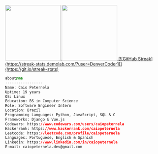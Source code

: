 <div align="left">
  <a href="https://github.com/caiopeternela">
  <img height="180em" src="https://github-readme-stats.vercel.app/api?username=caiopeternela&show_icons=true&custom_title=Stats&theme=tokyonight&include_all_commits=true&count_private=true&border_radius=1em&hide_border=true&hide_rank=false">
  <img height="180em" src="https://github-readme-stats.vercel.app/api/top-langs/?username=caiopeternela&custom_title=Stack&layout=compact&langs_count=5&theme=tokyonight&card_width=250em&border_radius=1em&hide_border=true">
    [![GitHub Streak](https://streak-stats.demolab.com/?user=DenverCoder1)](https://git.io/streak-stats)
</div>

<div style="display:block;text-align:left">
  
  ```css
  about@me
  -----------------
  Name: Caio Peternela
  Uptime: 19 years
  OS: Linux 
  Education: BS in Computer Science  
  Role: Software Engineer Intern
  Location: Brazil
  Programming Languages: Python, JavaScript, SQL & C
  Frameworks: Django & Vue.js
  Codewars: https://www.codewars.com/users/caiopeternela
  Hackerrank: https://www.hackerrank.com/caiopeternela
  Leetcode: https://leetcode.com/profile/caiopeternela
  Languages: Portuguese, English & Spanish
  Linkedin: https://www.linkedin.com/in/caiopeternela
  E-mail: caiopeternela.dev@gmail.com 
  ```


</div>

